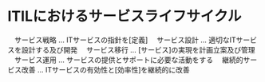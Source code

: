 # ITILにおけるサービスライフサイクル
　サービス戦略 … ITサービスの指針を[定義]
　サービス設計 … 適切なITサービスを設計する及び開発
　サービス移行 … [サービス]の実現を計画立案及び管理
　サービス運用 … サービスの提供とサポートに必要な活動をする
　継続的サービス改善 … ITサービスの有効性と[効率性]を継続的に改善
